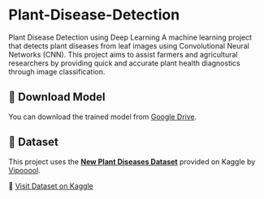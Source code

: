 # Plant-Disease-Detection
Plant Disease Detection using Deep Learning A machine learning project that detects plant diseases from leaf images using Convolutional Neural Networks (CNN). This project aims to assist farmers and agricultural researchers by providing quick and accurate plant health diagnostics through image classification.

## 🔗 Download Model

You can download the trained model from [Google Drive](https://drive.google.com/file/d/1wNwPXoyJLspQF-KGIBT0mvRwnLemOwtq/view?usp=drive_link).

## 🌿 Dataset

This project uses the **[New Plant Diseases Dataset](https://www.kaggle.com/datasets/vipoooool/new-plant-diseases-dataset)** provided on Kaggle by [Vipooool](https://www.kaggle.com/vipoooool).

🔗 [Visit Dataset on Kaggle](https://www.kaggle.com/datasets/vipoooool/new-plant-diseases-dataset)
